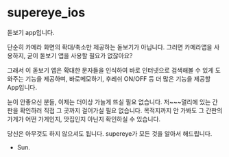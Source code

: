 # supereye_ios
돋보기 app입니다.

단순히 카메라 화면의 확대/축소만 제공하는 돋보기가 아닙니다.
그러면 카메라앱을 사용하지, 굳이 돋보기 앱을 사용할 필요가 없잖아요?

그래서 이 돋보기 앱은
확대한 문자들을 인식하여 바로 인터넷으로 검색해볼 수 있게 도와주는 기능을 제공하며,
바로메모하기, 후레쉬 ON/OFF 등 더 많은 기능을 제공할 App입니다.

눈이 안좋으신 분들, 이제는 더이상 가늘게 뜨실 필요 없습니다.
저~~~멀리에 있는 간판을 확인하러 직접 그 곳까지 걸어가실 필요 없습니다.
목적지까지 안 가봐도 그 간판의 가게가 어떤 가게인지, 맛집인지 아닌지 확인하실 수 있습니다.

당신은 아무것도 하지 않으셔도 됩니다.
supereye가 모든 것을 알아서 해드립니다.

- Sun.
